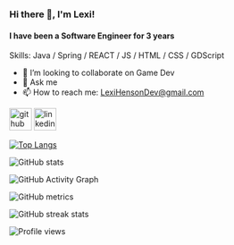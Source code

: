 ### Hi there 👋, I'm Lexi!
#### I have been a Software Engineer for 3 years

Skills: Java / Spring / REACT / JS / HTML / CSS / GDScript 

- 👯 I’m looking to collaborate on Game Dev 
- 💬 Ask me 
- 📫 How to reach me: LexiHensonDev@gmail.com


[<img src='https://cdn.jsdelivr.net/npm/simple-icons@3.0.1/icons/github.svg' alt='github' height='40'>](https://github.com/LexiHDev)  [<img src='https://cdn.jsdelivr.net/npm/simple-icons@3.0.1/icons/linkedin.svg' alt='linkedin' height='40'>](https://www.linkedin.com/in/https://www.buymeacoffee.com/Lexi?new=1/)  

[![Top Langs](https://github-readme-stats.vercel.app/api/top-langs/?username=LexiHDev)](https://github.com/anuraghazra/github-readme-stats)

![GitHub stats](https://github-readme-stats.vercel.app/api?username=LexiHDev&show_icons=true&count_private=true)  

![GitHub Activity Graph](t)  

![GitHub metrics](https://metrics.lecoq.io/LexiHDev)  

![GitHub streak stats](https://github-readme-streak-stats.herokuapp.com/?user=LexiHDev)  

![Profile views](https://gpvc.arturio.dev/LexiHDev)  
